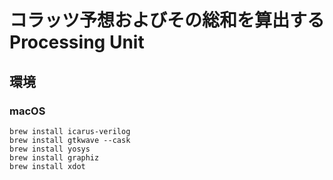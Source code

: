 # コラッツ予想およびその総和を算出するProcessing Unit
## 環境
### macOS
```
brew install icarus-verilog
brew install gtkwave --cask
brew install yosys
brew install graphiz
brew install xdot
```
